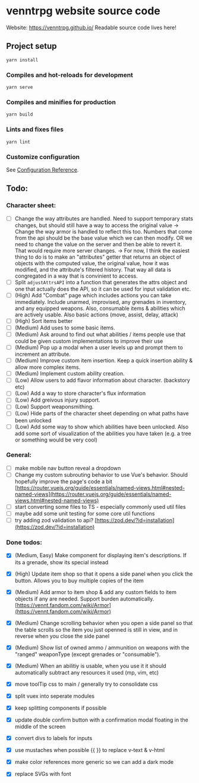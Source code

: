 # venntrpg website source code

Website: https://venntrpg.github.io/
Readable source code lives here!

## Project setup
```
yarn install
```

### Compiles and hot-reloads for development
```
yarn serve
```

### Compiles and minifies for production
```
yarn build
```

### Lints and fixes files
```
yarn lint
```

### Customize configuration
See [Configuration Reference](https://cli.vuejs.org/config/).

## Todo:

### Character sheet:

- [ ] Change the way attributes are handled. Need to support temporary stats changes, but should still have a way to access the original value -> Change the way armor is handled to reflect this too. Numbers that come from the api should be the base value which we can then modify. OR we need to change the value on the server and then be able to revert it. That would require more server changes. -> For now, I think the easiest thing to do is to make an "attributes" getter that returns an object of objects with the computed value, the original value, how it was modified, and the attribute's filtered history. That way all data is congregated in a way that is convinient to access.
- [ ] Split `adjustAttrsAPI` into a function that generates the attrs object and one that actually does the API, so it can be used for input validation etc.
- [ ] (High) Add "Combat" page which includes actions you can take immediately. Include unarmed, improvised, any grenades in inventory, and any equipped weapons. Also, consumable items & abilities which are actively usable. Also basic actions (move, assist, delay, attack)
- [ ] (High) Sort items better
- [ ] (Medium) Add uses to some basic items.
- [ ] (Medium) Ask around to find out what abilities / items people use that could be given custom implementations to improve their use
- [ ] (Medium) Pop up a modal when a user levels up and prompt them to increment an attribute.
- [ ] (Medium) Improve custom item insertion. Keep a quick insertion ability & allow more complex items.
- [ ] (Medium) Implement custom ability creation.
- [ ] (Low) Allow users to add flavor information about character. (backstory etc)
- [ ] (Low) Add a way to store character's flux information
- [ ] (Low) Add greivous injury support.
- [ ] (Low) Support weaponsmithing.
- [ ] (Low) Hide parts of the character sheet depending on what paths have been unlocked
- [ ] (Low) Add some way to show which abilities have been unlocked. Also add some sort of visualization of the abilities you have taken (e.g. a tree or something would be very cool)

### General:

- [ ] make mobile nav button reveal a dropdown
- [ ] Change my custom subrouting behavior to use Vue's behavior. Should hopefully improve the page's code a bit [https://router.vuejs.org/guide/essentials/named-views.html#nested-named-views](https://router.vuejs.org/guide/essentials/named-views.html#nested-named-views)
- [ ] start converting some files to TS - especially commonly used util files
- [ ] maybe add some unit testing for some core util functions
- [ ] try adding zod validation to api? [https://zod.dev/?id=installation](https://zod.dev/?id=installation)

### Done todos:

- [x] (Medium, Easy) Make component for displaying item's descriptions. If its a grenade, show its special instead
- [x] (High) Update item shop so that it opens a side panel when you click the button. Allows you to buy multiple copies of the item
- [x] (Medium) Add armor to item shop & add any custom fields to item objects if any are needed. Support burden automatically. [https://vennt.fandom.com/wiki/Armor](https://vennt.fandom.com/wiki/Armor)
- [x] (Medium) Change scrolling behavior when you open a side panel so that the table scrolls so the item you just openned is still in view, and in reverse when you close the side panel
- [x] (Medium) Show list of owned ammo / ammunition on weapons with the "ranged" weaponType (except grenades or "consumable").
- [x] (Medium) When an abilitiy is usable, when you use it it should automatically subtract any resources it used (mp, vim, etc)

- [x] move toolTip css to main / generally try to consolidate css
- [x] split vuex into seperate modules
- [x] keep splitting components if possible
- [x] update double confirm button with a confirmation modal floating in the middle of the screen
- [x] convert divs to labels for inputs
- [x] use mustaches when possible {{ }} to replace v-text & v-html
- [x] make color references more generic so we can add a dark mode
- [x] replace SVGs with font
